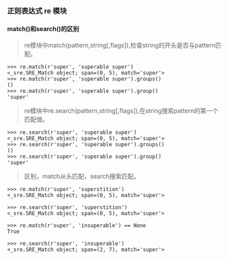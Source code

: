 ### 正则表达式 re 模块

#### match()和search()的区别
> re模块中match(pattern,string[,flags]),检查string的开头是否与pattern匹配。
```
>>> re.match(r'super', 'superable super')
<_sre.SRE_Match object; span=(0, 5), match='super'>
>>> re.match(r'super', 'superable super').groups()
()
>>> re.match(r'super', 'superable super').group()
'super'
```
> re模块中re.search(pattern,string[,flags]),在string搜索pattern的第一个匹配值。
```
>>> re.search(r'super', 'superable super')
<_sre.SRE_Match object; span=(0, 5), match='super'>
>>> re.search(r'super', 'superable super').groups()
()
>>> re.search(r'super', 'superable super').group()
'super'
```
> 区别，match从头匹配，search搜索匹配。
```
>>> re.match(r'super', 'superstition')
<_sre.SRE_Match object; span=(0, 5), match='super'>

>>> re.search(r'super', 'superstition')
<_sre.SRE_Match object; span=(0, 5), match='super'>

>>> re.match(r'super', 'insuperable') == None
True

>>> re.search(r'super', 'insuperable')
<_sre.SRE_Match object; span=(2, 7), match='super'>

```




